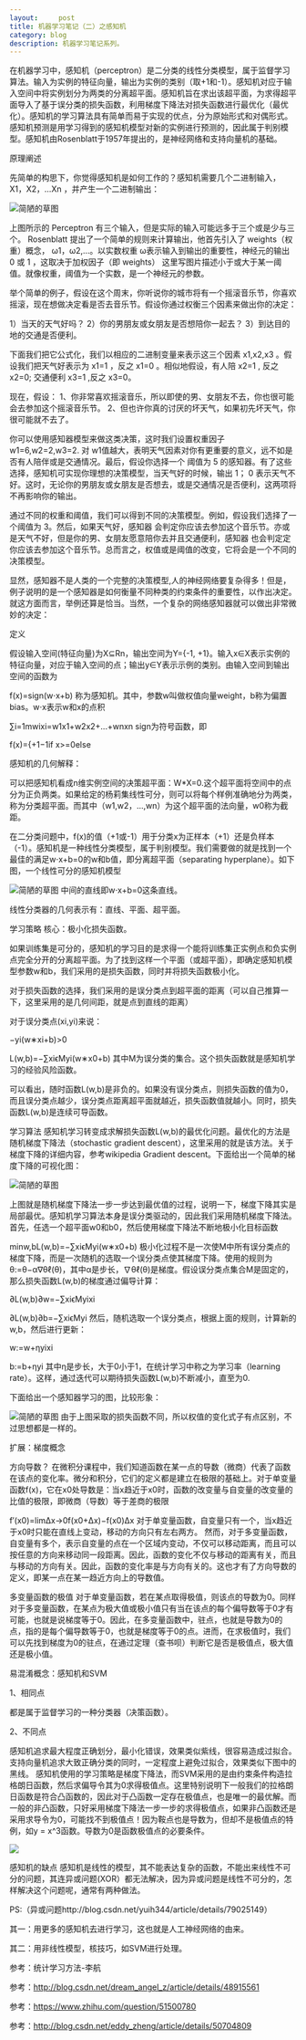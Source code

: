 ```yaml
---
layout:     post
title: 机器学习笔记（二）之感知机
category: blog
description: 机器学习笔记系列。
---
```






  在机器学习中，感知机（perceptron）是二分类的线性分类模型，属于监督学习算法。输入为实例的特征向量，输出为实例的类别（取+1和-1）。感知机对应于输入空间中将实例划分为两类的分离超平面。感知机旨在求出该超平面，为求得超平面导入了基于误分类的损失函数，利用梯度下降法对损失函数进行最优化（最优化）。感知机的学习算法具有简单而易于实现的优点，分为原始形式和对偶形式。感知机预测是用学习得到的感知机模型对新的实例进行预测的，因此属于判别模型。感知机由Rosenblatt于1957年提出的，是神经网络和支持向量机的基础。




 原理阐述

先简单的构思下，你觉得感知机是如何工作的？感知机需要几个二进制输入， X1，X2，…Xn ，并产生一个二进制输出：

![简陋的草图](https://github.com/Yangtiancoder/Yangtiancoder.github.io/blob/master/images/24.JPG?raw=true)


上图所示的  Perceptron 有三个输入，但是实际的输入可能远多于三个或是少与三个。  Rosenblatt 提出了一个简单的规则来计算输出，他首先引入了  weights（权重）概念， ω1，ω2,...。以实数权重  ω表示输入到输出的重要性，神经元的输出 0 或 1 ，这取决于加权因子（即  weights） 这里写图片描述小于或大于某一阈值。就像权重，阈值为一个实数，是一个神经元的参数。


举个简单的例子，假设在这个周末，你听说你的城市将有一个摇滚音乐节，你喜欢摇滚，现在想做决定看是否去音乐节。假设你通过权衡三个因素来做出你的决定：

1）当天的天气好吗？ 
2）你的男朋友或女朋友是否想陪你一起去？ 
3）到达目的地的交通是否便利。

下面我们把它公式化，我们以相应的二进制变量来表示这三个因素  x1,x2,x3 。假设我们把天气好表示为 x1=1 ，反之 x1=0 。相似地假设，有人陪 x2=1 , 反之  x2=0; 交通便利 x3=1 ,反之  x3=0。

现在，假设： 
1、你非常喜欢摇滚音乐，所以即使的男、女朋友不去，你也很可能会去参加这个摇滚音乐节。 
2、但也许你真的讨厌的坏天气，如果初先坏天气，你很可能就不去了。

你可以使用感知器模型来做这类决策，这时我们设置权重因子 w1=6,w2=2,w3=2. 对 w1值越大，表明天气因素对你有更重要的意义，远不如是否有人陪伴或是交通情况。最后，假设你选择一个 阈值为 5 的感知器。有了这些选择，感知机可实现你理想的决策模型，当天气好的时候，输出 1； 0 表示天气不好。这时，无论你的男朋友或女朋友是否想去，或是交通情况是否便利，这两项将不再影响你的输出。

通过不同的权重和阈值，我们可以得到不同的决策模型。例如，假设我们选择了一个阈值为 3。然后，如果天气好，感知器 会判定你应该去参加这个音乐节。亦或是天气不好，但是你的男、女朋友愿意陪你去并且交通便利，感知器 也会判定定你应该去参加这个音乐节。总而言之，权值或是阈值的改变，它将会是一个不同的决策模型。

显然，感知器不是人类的一个完整的决策模型,人的神经网络要复杂得多！但是，例子说明的是一个感知器是如何衡量不同种类的约束条件的重要性，以作出决定。就这方面而言，举例还算是恰当。当然，一个复杂的网络感知器就可以做出非常微妙的决定：



定义

假设输入空间(特征向量)为X⊆Rn，输出空间为Y={-1, +1}。输入x∈X表示实例的特征向量，对应于输入空间的点；输出y∈Y表示示例的类别。由输入空间到输出空间的函数为


f(x)=sign(w⋅x+b)
称为感知机。其中，参数w叫做权值向量weight，b称为偏置bias。w⋅x表示w和x的点积


∑i=1mwixi=w1x1+w2x2+...+wnxn
sign为符号函数，即


f(x)={+1−1if x>=0else


感知机的几何解释：



可以把感知机看成n维实例空间的决策超平面：W*X=0.这个超平面将空间中的点分为正负两类。如果给定的杨莉集线性可分，则可以将每个样例准确地分为两类，称为分类超平面。而其中（w1,w2，...,wn）为这个超平面的法向量，w0称为截距。


在二分类问题中，f(x)的值（+1或-1）用于分类x为正样本（+1）还是负样本（-1）。感知机是一种线性分类模型，属于判别模型。我们需要做的就是找到一个最佳的满足w⋅x+b=0的w和b值，即分离超平面（separating hyperplane）。如下图，一个线性可分的感知机模型


![简陋的草图](https://github.com/Yangtiancoder/Yangtiancoder.github.io/blob/master/images/25.JPG?raw=true)
中间的直线即w⋅x+b=0这条直线。

线性分类器的几何表示有：直线、平面、超平面。




学习策略
核心：极小化损失函数。

如果训练集是可分的，感知机的学习目的是求得一个能将训练集正实例点和负实例点完全分开的分离超平面。为了找到这样一个平面（或超平面），即确定感知机模型参数w和b，我们采用的是损失函数，同时并将损失函数极小化。

对于损失函数的选择，我们采用的是误分类点到超平面的距离（可以自己推算一下，这里采用的是几何间距，就是点到直线的距离）

对于误分类点(xi,yi)来说：


−yi(w∗xi+b)>0

L(w,b)=−∑xiϵMyi(w∗x0+b)
其中M为误分类的集合。这个损失函数就是感知机学习的经验风险函数。

可以看出，随时函数L(w,b)是非负的。如果没有误分类点，则损失函数的值为0，而且误分类点越少，误分类点距离超平面就越近，损失函数值就越小。同时，损失函数L(w,b)是连续可导函数。

学习算法
感知机学习转变成求解损失函数L(w,b)的最优化问题。最优化的方法是随机梯度下降法（stochastic gradient descent），这里采用的就是该方法。关于梯度下降的详细内容，参考wikipedia Gradient descent。下面给出一个简单的梯度下降的可视化图：


![简陋的草图](https://github.com/Yangtiancoder/Yangtiancoder.github.io/blob/master/images/26.JPG?raw=true)

上图就是随机梯度下降法一步一步达到最优值的过程，说明一下，梯度下降其实是局部最优。感知机学习算法本身是误分类驱动的，因此我们采用随机梯度下降法。首先，任选一个超平面w0和b0，然后使用梯度下降法不断地极小化目标函数


minw,bL(w,b)=−∑xiϵMyi(w∗x0+b)
极小化过程不是一次使M中所有误分类点的梯度下降，而是一次随机的选取一个误分类点使其梯度下降。使用的规则为 θ:=θ−α∇θℓ(θ)，其中α是步长，∇θℓ(θ)是梯度。假设误分类点集合M是固定的，那么损失函数L(w,b)的梯度通过偏导计算：


∂L(w,b)∂w=−∑xiϵMyixi

∂L(w,b)∂b=−∑xiϵMyi
然后，随机选取一个误分类点，根据上面的规则，计算新的w,b，然后进行更新：


w:=w+ηyixi

b:=b+ηyi
其中η是步长，大于0小于1，在统计学习中称之为学习率（learning rate）。这样，通过迭代可以期待损失函数L(w,b)不断减小，直至为0.

下面给出一个感知器学习的图，比较形象：


![简陋的草图](https://github.com/Yangtiancoder/Yangtiancoder.github.io/blob/master/images/27.JPG?raw=true)
由于上图采取的损失函数不同，所以权值的变化式子有点区别，不过思想都是一样的。



扩展：梯度概念




方向导数？
在微积分课程中，我们知道函数在某一点的导数（微商）代表了函数在该点的变化率。微分和积分，它们的定义都是建立在极限的基础上。对于单变量函数f(x)，它在x0处导数是：当x趋近于x0时，函数的改变量与自变量的改变量的比值的极限，即微商（导数）等于差商的极限﻿


f′(x0)=limΔx→0f(x0+Δx)−f(x0)Δx
对于单变量函数，自变量只有一个，当x趋近于x0时只能在直线上变动，移动的方向只有左右两方。
然而，对于多变量函数，自变量有多个，表示自变量的点在一个区域内变动，不仅可以移动距离，而且可以按任意的方向来移动同一段距离。因此，函数的变化不仅与移动的距离有关，而且与移动的方向有关。因此，函数的变化率是与方向有关的。这也才有了方向导数的定义，即某一点在某一趋近方向上的导数值。

多变量函数的极值
对于单变量函数，若在某点取得极值，则该点的导数为0。同样对于多变量函数，在某点为极大值或极小值只有当在该点的每个偏导数等于0才有可能，也就是说梯度等于0。因此，在多变量函数中，驻点，也就是导数为0的点，指的是每个偏导数等于0，也就是梯度等于0的点。进而，在求极值时，我们可以先找到梯度为0的驻点，在通过定理（查书呗）判断它是否是极值点，极大值还是极小值。




易混淆概念：感知机和SVM




1、相同点

都是属于监督学习的一种分类器（决策函数）。

2、不同点

感知机追求最大程度正确划分，最小化错误，效果类似紫线，很容易造成过拟合。
支持向量机追求大致正确分类的同时，一定程度上避免过拟合，效果类似下图中的黑线。
感知机使用的学习策略是梯度下降法，而SVM采用的是由约束条件构造拉格朗日函数，然后求偏导令其为0求得极值点。这里特别说明下一般我们的拉格朗日函数是符合凸函数的，因此对于凸函数一定存在极值点，也是唯一的最优解。而一般的非凸函数，只好采用梯度下降法一步一步的求得极值点，如果非凸函数还是采用求导令为0，可能找不到极值点！因为鞍点也是导数为，但却不是极值点的特例，如y = x^3函数。导数为0是函数极值点的必要条件。


![](https://github.com/Yangtiancoder/Yangtiancoder.github.io/blob/master/images/28.JPG?raw=true)


感知机的缺点
感知机是线性的模型，其不能表达复杂的函数，不能出来线性不可分的问题，其连异或问题(XOR）都无法解决，因为异或问题是线性不可分的，怎样解决这个问题呢，通常有两种做法。 

PS:（异或问题http://blog.csdn.net/yuih344/article/details/79025149）

其一：用更多的感知机去进行学习，这也就是人工神经网络的由来。 

其二：用非线性模型，核技巧，如SVM进行处理。


参考：统计学习方法-李航

参考：http://blog.csdn.net/dream_angel_z/article/details/48915561

参考：https://www.zhihu.com/question/51500780

参考：http://blog.csdn.net/eddy_zheng/article/details/50704809
